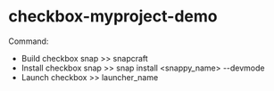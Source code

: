 # checkbox-myproject-demo

Command:

- Build checkbox snap >> snapcraft
- Install checkbox snap >> snap install <snappy_name> --devmode
- Launch checkbox >> launcher_name
